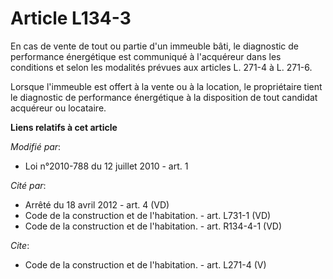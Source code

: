 # Article L134-3

En cas de vente de tout ou partie d'un immeuble bâti, le diagnostic de performance énergétique est communiqué à l'acquéreur
dans les conditions et selon les modalités prévues aux articles L. 271-4 à L. 271-6. 

Lorsque l'immeuble est offert à la vente ou à la location, le propriétaire tient le diagnostic de performance énergétique à
la disposition de tout candidat acquéreur ou locataire.

**Liens relatifs à cet article**

_Modifié par_:

  - Loi n°2010-788 du 12 juillet 2010 - art. 1

_Cité par_:

  - Arrêté du 18 avril 2012 - art. 4 (VD)
  - Code de la construction et de l'habitation. - art. L731-1 (VD)
  - Code de la construction et de l'habitation. - art. R134-4-1 (VD)

_Cite_:

  - Code de la construction et de l'habitation. - art. L271-4 (V)
